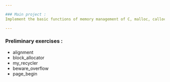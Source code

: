 ```yaml
---

### Main project :
Implement the basic functions of memory management of C, malloc, calloc and realloc

---
```


### Preliminary exercises :
- alignment
- block_allocator
- my_recycler
- beware_overflow
- page_begin
